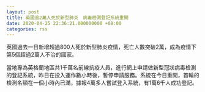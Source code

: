 ```yaml
---
layout: post
title: 英國逾2萬人死於新型肺炎　病毒檢測登記系統重開
date: 2020-04-25 22:36:21.000000000 +08:00
categories: rss
---
```


英國過去一日新增超過800人死於新型肺炎疫情，死亡人數突破2萬，成為疫情下第5個超過2萬人不治的國家。

當地專為英格蘭地區共1千萬名前線抗疫人員，進行網上申請做新型冠狀病毒檢測的登記系統，昨日在投入運作數小時後，暫停申請服務。系統在今日重開，首輪的檢測名額在一個小時內已滿，據報4萬多人嘗試登入系統，有1萬6千人成功登記。

